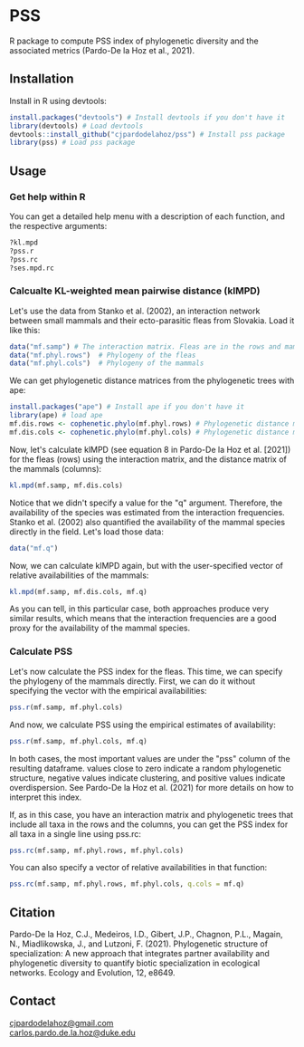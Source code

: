 # PSS
R package to compute PSS index of phylogenetic diversity and the associated metrics (Pardo-De la Hoz et al., 2021).

## Installation
Install in R using devtools:

```R
install.packages("devtools") # Install devtools if you don't have it
library(devtools) # Load devtools
devtools::install_github("cjpardodelahoz/pss") # Install pss package
library(pss) # Load pss package
```

## Usage

### Get help within R

You can get a detailed help menu with a description of each function, and the respective arguments:

```R
?kl.mpd
?pss.r
?pss.rc
?ses.mpd.rc
```

### Calcualte KL-weighted mean pairwise distance (klMPD)

Let's use the data from Stanko et al. (2002), an interaction network between small mammals and their ecto-parasitic fleas from Slovakia. Load it like this:

```R
data("mf.samp") # The interaction matrix. Fleas are in the rows and mammals in the columns
data("mf.phyl.rows")  # Phylogeny of the fleas
data("mf.phyl.cols")  # Phylogeny of the mammals
```
We can get phylogenetic distance matrices from the phylogenetic trees with ape:

```R
install.packages("ape") # Install ape if you don't have it
library(ape) # load ape
mf.dis.rows <- cophenetic.phylo(mf.phyl.rows) # Phylogenetic distance matrix of fleas
mf.dis.cols <- cophenetic.phylo(mf.phyl.cols) # Phylogenetic distance matrix of the mammals
```

Now, let's calculate klMPD (see equation 8 in Pardo-De la Hoz et al. [2021]) for the fleas (rows) using the interaction matrix, and the distance matrix of the mammals (columns):

```R
kl.mpd(mf.samp, mf.dis.cols)
```

Notice that we didn't specify a value for the "q" argument. Therefore, the availability of the species was estimated from the interaction frequencies. Stanko et al. (2002) also quantified the availability of the mammal species directly in the field. Let's load those data:

```R
data("mf.q")
```

Now, we can calculate klMPD again, but with the user-specified vector of relative availabilities of the mammals:

```R
kl.mpd(mf.samp, mf.dis.cols, mf.q)
````

As you can tell, in this particular case, both approaches produce very similar results, which means that the interaction frequencies are a good proxy for the availability of the mammal species.

### Calculate PSS

Let's now calculate the PSS index for the fleas. This time, we can specify the phylogeny of the mammals directly. First, we can do it without specifying the vector with the empirical availabilities:

```R
pss.r(mf.samp, mf.phyl.cols)
```

And now, we calculate PSS using the empirical estimates of availability:

```R
pss.r(mf.samp, mf.phyl.cols, mf.q)
```
In both cases, the most important values are under the "pss" column of the resulting dataframe. values close to zero indicate a random phylogenetic structure, negative values indicate clustering, and positive values indicate overdispersion. See Pardo-De la Hoz et al. (2021) for more details on how to interpret this index.

If, as in this case, you have an interaction matrix and phylogenetic trees that include all taxa in the rows and the columns, you can get the PSS index for all taxa in a single line using pss.rc:

```R
pss.rc(mf.samp, mf.phyl.rows, mf.phyl.cols)
```

You can also specify a vector of relative availabilities in that function:

```R
pss.rc(mf.samp, mf.phyl.rows, mf.phyl.cols, q.cols = mf.q)
```

## Citation
Pardo-De la Hoz, C.J., Medeiros, I.D., Gibert, J.P., Chagnon, P.L., Magain, N., Miadlikowska, J., and Lutzoni, F. (2021). Phylogenetic structure of specialization: A new approach that integrates partner availability and phylogenetic diversity to quantify biotic specialization in ecological networks. Ecology and Evolution, 12, e8649.

## Contact
cjpardodelahoz@gmail.com\
carlos.pardo.de.la.hoz@duke.edu
